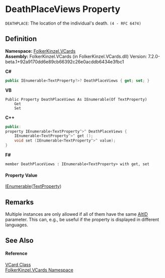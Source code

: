 # DeathPlaceViews Property


`DEATHPLACE`: The location of the individual's death. `(4 - RFC 6474)`



## Definition
**Namespace:** <a href="67dce261-ab8f-dd0a-4c0c-bc2633c1719e.md">FolkerKinzel.VCards</a>  
**Assembly:** FolkerKinzel.VCards (in FolkerKinzel.VCards.dll) Version: 7.2.0-beta.1+92a9170dd6e89cb66392c26e0acddb6434e3fbc1

**C#**
``` C#
public IEnumerable<TextProperty?>? DeathPlaceViews { get; set; }
```
**VB**
``` VB
Public Property DeathPlaceViews As IEnumerable(Of TextProperty)
	Get
	Set
```
**C++**
``` C++
public:
property IEnumerable<TextProperty^>^ DeathPlaceViews {
	IEnumerable<TextProperty^>^ get ();
	void set (IEnumerable<TextProperty^>^ value);
}
```
**F#**
``` F#
member DeathPlaceViews : IEnumerable<TextProperty> with get, set
```



#### Property Value
<a href="https://learn.microsoft.com/dotnet/api/system.collections.generic.ienumerable-1" target="_blank" rel="noopener noreferrer">IEnumerable</a>(<a href="27f474f1-d496-3582-a707-2518da27485f.md">TextProperty</a>)

## Remarks
Multiple instances are only allowed if all of them have the same <a href="40377196-c678-e230-67d6-b8b64ec87c55.md">AltID</a> parameter. This can, e.g., be useful if the property is displayed in different languages.

## See Also


#### Reference
<a href="23413828-9a4a-2851-b88b-84d0afcb0031.md">VCard Class</a>  
<a href="67dce261-ab8f-dd0a-4c0c-bc2633c1719e.md">FolkerKinzel.VCards Namespace</a>  
